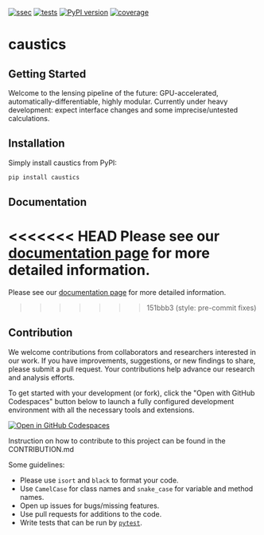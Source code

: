 [![ssec](https://img.shields.io/badge/SSEC-Project-purple?logo=data:image/png;base64,iVBORw0KGgoAAAANSUhEUgAAAA0AAAAOCAQAAABedl5ZAAAACXBIWXMAAAHKAAABygHMtnUxAAAAGXRFWHRTb2Z0d2FyZQB3d3cuaW5rc2NhcGUub3Jnm+48GgAAAMNJREFUGBltwcEqwwEcAOAfc1F2sNsOTqSlNUopSv5jW1YzHHYY/6YtLa1Jy4mbl3Bz8QIeyKM4fMaUxr4vZnEpjWnmLMSYCysxTcddhF25+EvJia5hhCudULAePyRalvUteXIfBgYxJufRuaKuprKsbDjVUrUj40FNQ11PTzEmrCmrevPhRcVQai8m1PRVvOPZgX2JttWYsGhD3atbHWcyUqX4oqDtJkJiJHUYv+R1JbaNHJmP/+Q1HLu2GbNoSm3Ft0+Y1YMdPSTSwQAAAABJRU5ErkJggg==&style=plastic)](https://escience.washington.edu/wetai/)
[![tests](https://github.com/Ciela-Institute/caustic/actions/workflows/python-app.yml/badge.svg?branch=main)](https://github.com/Ciela-Institute/caustic/actions)
[![PyPI version](https://badge.fury.io/py/caustic.svg)](https://pypi.org/project/caustic/)
[![coverage](https://img.shields.io/codecov/c/github/Ciela-Institute/caustic)](https://app.codecov.io/gh/Ciela-Institute/caustic)

# caustics

## Getting Started

Welcome to the lensing pipeline of the future: GPU-accelerated,
automatically-differentiable, highly modular. Currently under heavy development:
expect interface changes and some imprecise/untested calculations.

## Installation

Simply install caustics from PyPI:

```bash
pip install caustics
```

## Documentation

<<<<<<< HEAD
Please see our [documentation page](Ciela-Institute.github.io/caustics/) for more detailed information.
=======
Please see our [documentation page](Ciela-Institute.github.io/caustic/) for more
detailed information.
>>>>>>> 151bbb3 (style: pre-commit fixes)

## Contribution

We welcome contributions from collaborators and researchers interested in our work. If you have improvements, suggestions, or new findings to share, please submit a pull request. Your contributions help advance our research and analysis efforts.

To get started with your development (or fork), click the "Open with GitHub Codespaces" button below to launch a fully configured development environment with all the necessary tools and extensions.

[![Open in GitHub Codespaces](https://github.com/codespaces/badge.svg)](https://codespaces.new/uw-ssec/caustic?quickstart=1)

Instruction on how to contribute to this project can be found in the CONTRIBUTION.md

Some guidelines:
- Please use `isort` and `black` to format your code.
- Use `CamelCase` for class names and `snake_case` for variable and method names.
- Open up issues for bugs/missing features.
- Use pull requests for additions to the code.
- Write tests that can be run by [`pytest`](https://docs.pytest.org/).
